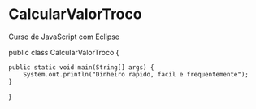 # CalcularValorTroco
Curso de JavaScript com Eclipse

public class CalcularValorTroco {

	public static void main(String[] args) {
		System.out.println("Dinheiro rapido, facil e frequentemente");
	}
	
}
